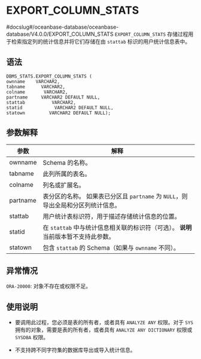EXPORT_COLUMN_STATS 
========================================
#docslug#/oceanbase-database/oceanbase-database/V4.0.0/EXPORT_COLUMN_STATS
`EXPORT_COLUMN_STATS` 存储过程用于检索指定列的统计信息并将它们存储在由 `stattab` 标识的用户统计信息表中。

语法 
-----------------------

```unknow
DBMS_STATS.EXPORT_COLUMN_STATS (
ownname    VARCHAR2, 
tabname      VARCHAR2, 
colname       VARCHAR2, 
partname     VARCHAR2 DEFAULT NULL,
stattab          VARCHAR2, 
statid            VARCHAR2 DEFAULT NULL,
statown         VARCHAR2 DEFAULT NULL);
```



参数解释 
-------------------------



|    参数    |                                         解释                                          |
|----------|-------------------------------------------------------------------------------------|
| ownname  | Schema 的名称。                                                                         |
| tabname  | 此列所属的表名。                                                                            |
| colname  | 列名或扩展名。                                                                             |
| partname | 表分区的名称。 如果表已分区且 `partname` 为 `NULL`，则导出全局和分区列统计信息。                  |
| stattab  | 用户统计表标识符，用于描述存储统计信息的位置。                                                             |
| statid   | 在 `stattab` 中与统计信息相关联的标识符（可选）。 **说明**  当前版本暂不支持此参数。 |
| statown  | 包含 `stattab` 的 Schema（如果与 `ownname` 不同）。                                            |



异常情况 
-------------------------

`ORA-20000`: 对象不存在或权限不足。

使用说明 
-------------------------

* 要调用此过程，您必须是表的所有者，或者具有 `ANALYZE ANY` 权限。对于 `SYS` 拥有的对象，需要是表的所有者，或者具有 `ANALYZE ANY DICTIONARY` 权限或 `SYSDBA` 权限。

  

* 不支持跨不同字符集的数据库导出或导入统计信息。

  



